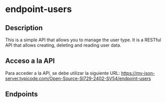 # endpoint-users

## Description


This is a simple API that allows you to manage the user type. It is a RESTful API that allows creating, deleting and reading user data.

## Acceso a la API

Para acceder a la API, se debe utilizar la siguiente URL: https://my-json-server.typicode.com/Open-Source-SI729-2402-SV54/endpoint-users

## Endpoints